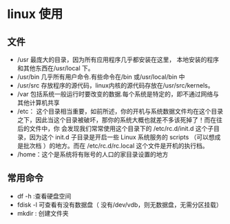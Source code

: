 linux 使用
=========================================
## 文件

- /usr 最庞大的目录，因为所有应用程序几乎都安装在这里， 本地安装的程序和其他东西在/usr/local 下。
- /usr/bin 几乎所有用户命令.有些命令在/bin 或/usr/local/bin 中
- /usr/src 存放程序的源代码，linux内核的源代码存放在/usr/src/kernels。
- /var 包括系统一般运行时要改变的数据.每个系统是特定的，即不通过网络与其他计算机共享
- /etc： 这个目录相当重要，如前所述，你的开机与系统数据文件均在这个目录之下，因此当这个目录被破坏，那你的系统大概也就差不多该死掉了！而在往后的文件中，你 会发现我们常常使用这个目录下的 /etc/rc.d/init.d 这个子目录，因为这个 init.d 子目录是开启一些 Linux 系统服务的 scripts （可以想成是批次档 ）的地方。而在 /etc/rc.d/rc.local 这个文件是开机的执行档。
- /home：这个是系统将有账号的人口的家目录设置的地方
## 常用命令

- df -h  :查看硬盘空间
- fdisk -l 可查看有没有数据盘（ 没有/dev/vdb，则无数据盘，无需分区挂载）
- mkdir  : 创建文件夹
